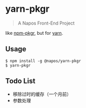 yarn-pkgr
==========
> A Napos Front-End Project


like [npm-pkgr](https://github.com/vvo/npm-pkgr), but for [yarn](https://github.com/yarnpkg/yarn).

Usage
-----

```
$ npm install -g @napos/yarn-pkgr
$ yarn-pkgr
```

Todo List
---------

* 移除过时的缓存（一个月前）
* 参数处理
